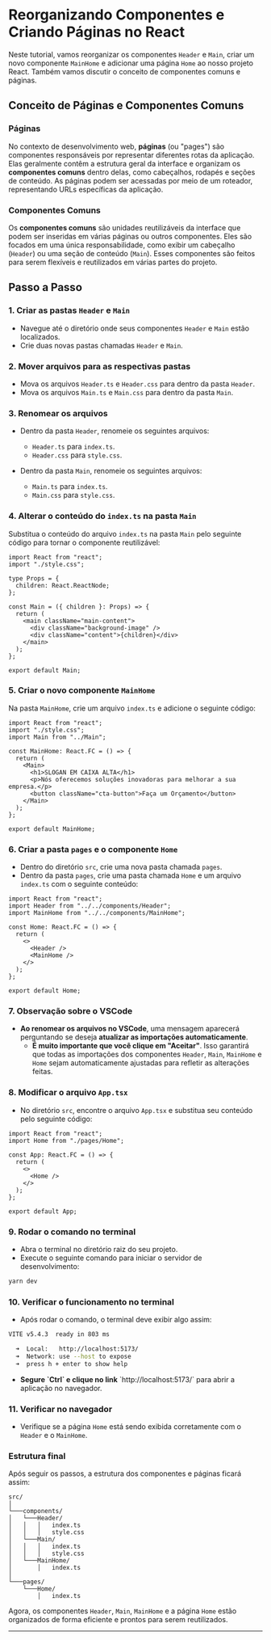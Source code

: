 
# Reorganizando Componentes e Criando Páginas no React

Neste tutorial, vamos reorganizar os componentes `Header` e `Main`, criar um novo componente `MainHome` e adicionar uma página `Home` ao nosso projeto React. Também vamos discutir o conceito de componentes comuns e páginas.

## Conceito de Páginas e Componentes Comuns

### Páginas
No contexto de desenvolvimento web, **páginas** (ou "pages") são componentes responsáveis por representar diferentes rotas da aplicação. Elas geralmente contêm a estrutura geral da interface e organizam os **componentes comuns** dentro delas, como cabeçalhos, rodapés e seções de conteúdo. As páginas podem ser acessadas por meio de um roteador, representando URLs específicas da aplicação.

### Componentes Comuns
Os **componentes comuns** são unidades reutilizáveis da interface que podem ser inseridas em várias páginas ou outros componentes. Eles são focados em uma única responsabilidade, como exibir um cabeçalho (`Header`) ou uma seção de conteúdo (`Main`). Esses componentes são feitos para serem flexíveis e reutilizados em várias partes do projeto.

## Passo a Passo

### 1. Criar as pastas `Header` e `Main`
- Navegue até o diretório onde seus componentes `Header` e `Main` estão localizados.
- Crie duas novas pastas chamadas `Header` e `Main`.

### 2. Mover arquivos para as respectivas pastas
- Mova os arquivos `Header.ts` e `Header.css` para dentro da pasta `Header`.
- Mova os arquivos `Main.ts` e `Main.css` para dentro da pasta `Main`.

### 3. Renomear os arquivos
- Dentro da pasta `Header`, renomeie os seguintes arquivos:
  - `Header.ts` para `index.ts`.
  - `Header.css` para `style.css`.

- Dentro da pasta `Main`, renomeie os seguintes arquivos:
  - `Main.ts` para `index.ts`.
  - `Main.css` para `style.css`.

### 4. Alterar o conteúdo do `index.ts` na pasta `Main`
Substitua o conteúdo do arquivo `index.ts` na pasta `Main` pelo seguinte código para tornar o componente reutilizável:

```tsx
import React from "react";
import "./style.css";

type Props = {
  children: React.ReactNode;
};

const Main = ({ children }: Props) => {
  return (
    <main className="main-content">
      <div className="background-image" />
      <div className="content">{children}</div>
    </main>
  );
};

export default Main;
```

### 5. Criar o novo componente `MainHome`
Na pasta `MainHome`, crie um arquivo `index.ts` e adicione o seguinte código:

```tsx
import React from "react";
import "./style.css";
import Main from "../Main";

const MainHome: React.FC = () => {
  return (
    <Main>
      <h1>SLOGAN EM CAIXA ALTA</h1>
      <p>Nós oferecemos soluções inovadoras para melhorar a sua empresa.</p>
      <button className="cta-button">Faça um Orçamento</button>
    </Main>
  );
};

export default MainHome;
```

### 6. Criar a pasta `pages` e o componente `Home`
- Dentro do diretório `src`, crie uma nova pasta chamada `pages`.
- Dentro da pasta `pages`, crie uma pasta chamada `Home` e um arquivo `index.ts` com o seguinte conteúdo:

```tsx
import React from "react";
import Header from "../../components/Header";
import MainHome from "../../components/MainHome";

const Home: React.FC = () => {
  return (
    <>
      <Header />
      <MainHome />
    </>
  );
};

export default Home;
```

### 7. Observação sobre o VSCode
- **Ao renomear os arquivos no VSCode**, uma mensagem aparecerá perguntando se deseja **atualizar as importações automaticamente**.
  - **É muito importante que você clique em "Aceitar"**. Isso garantirá que todas as importações dos componentes `Header`, `Main`, `MainHome` e `Home` sejam automaticamente ajustadas para refletir as alterações feitas.

### 8. Modificar o arquivo `App.tsx`
- No diretório `src`, encontre o arquivo `App.tsx` e substitua seu conteúdo pelo seguinte código:

```tsx
import React from "react";
import Home from "./pages/Home";

const App: React.FC = () => {
  return (
    <>
      <Home />
    </>
  );
};

export default App;
```

### 9. Rodar o comando no terminal
- Abra o terminal no diretório raiz do seu projeto.
- Execute o seguinte comando para iniciar o servidor de desenvolvimento:

```bash
yarn dev
```

### 10. Verificar o funcionamento no terminal
- Após rodar o comando, o terminal deve exibir algo assim:

```bash
VITE v5.4.3  ready in 803 ms

  ➜  Local:   http://localhost:5173/
  ➜  Network: use --host to expose
  ➜  press h + enter to show help
```

- **Segure \`Ctrl\` e clique no link** \`http://localhost:5173/\` para abrir a aplicação no navegador.

### 11. Verificar no navegador
- Verifique se a página `Home` está sendo exibida corretamente com o `Header` e o `MainHome`.

### Estrutura final

Após seguir os passos, a estrutura dos componentes e páginas ficará assim:

```
src/
│
└───components/
│   └───Header/
│   │   │   index.ts
│   │   │   style.css
│   └───Main/
│   │   │   index.ts
│   │   │   style.css
│   └───MainHome/
│       │   index.ts
│
└───pages/
    └───Home/
        │   index.ts
```

Agora, os componentes `Header`, `Main`, `MainHome` e a página `Home` estão organizados de forma eficiente e prontos para serem reutilizados.

---
